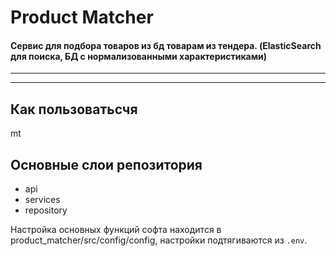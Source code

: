 # Product Matcher
#### Сервис для подбора товаров из бд товарам из тендера. (ElasticSearch для поиска, БД с нормализованными характеристиками)

---

---

## Как пользоватьсчя
mt

## Основные слои репозитория
- api
- services
- repository

Настройка основных функций софта находится в product_matcher/src/config/config, настройки подтягиваются из `.env`.
